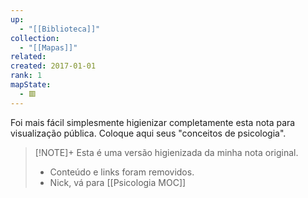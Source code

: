 ```yaml
---
up:
  - "[[Biblioteca]]"
collection:
  - "[[Mapas]]"
related: 
created: 2017-01-01
rank: 1
mapState:
  - 🟥
---
```

Foi mais fácil simplesmente higienizar completamente esta nota para visualização pública. Coloque aqui seus "conceitos de psicologia".

> [!NOTE]+ Esta é uma versão higienizada da minha nota original.  
> - Conteúdo e links foram removidos.  
> - Nick, vá para [[Psicologia MOC]]